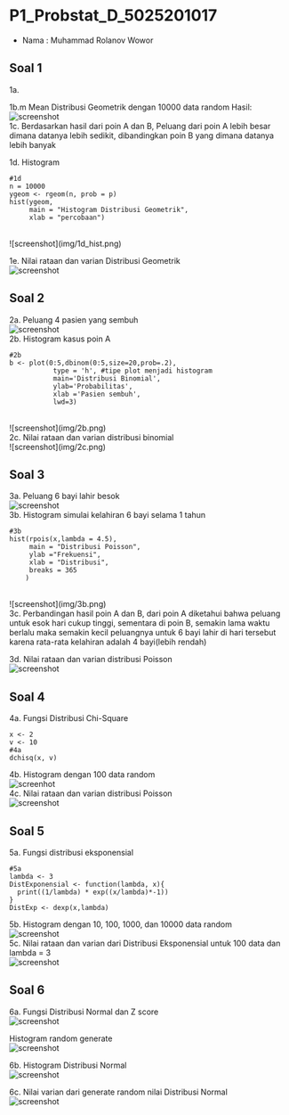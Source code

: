 # P1_Probstat_D_5025201017
- Nama  : Muhammad Rolanov Wowor

## Soal 1
1a. 

1b.m Mean Distribusi Geometrik dengan 10000 data random
Hasil:
<br>
![screenshot](img/1ab.png)
<br>
1c. Berdasarkan hasil dari poin A dan B, Peluang dari poin A lebih besar dimana datanya lebih sedikit, dibandingkan poin B yang dimana datanya lebih banyak

1d. Histogram
```
#1d
n = 10000
ygeom <- rgeom(n, prob = p)
hist(ygeom, 
     main = "Histogram Distribusi Geometrik",
     xlab = "percobaan")
```
<br>
![screenshot](img/1d_hist.png)
<br>

1e. Nilai rataan dan varian Distribusi Geometrik
<br>
![screenshot](img/1e.png)
<br>

## Soal 2
2a. Peluang 4 pasien yang sembuh
<br>
![screenshot](img/2a.png)
<br>
2b. Histogram kasus poin A
```
#2b
b <- plot(0:5,dbinom(0:5,size=20,prob=.2),
           type = 'h', #tipe plot menjadi histogram
           main='Distribusi Binomial',
           ylab='Probabilitas',
           xlab ='Pasien sembuh',
           lwd=3)

```
<br>
![screenshot](img/2b.png)
<br>
2c. Nilai rataan dan varian distribusi binomial
<br>
![screenshot](img/2c.png)
<br>

## Soal 3
3a. Peluang 6 bayi lahir besok
<br>
![screenshot](img/3a.png)
<br>
3b. Histogram simulai kelahiran 6 bayi selama 1 tahun
```
#3b
hist(rpois(x,lambda = 4.5),
     main = "Distribusi Poisson",
     ylab ="Frekuensi",
     xlab = "Distribusi",
     breaks = 365
    )

```
<br>
![screenshot](img/3b.png)
<br>
3c. Perbandingan hasil poin A dan B, dari poin A diketahui bahwa peluang untuk esok hari cukup tinggi, sementara di poin B, semakin lama waktu berlalu maka semakin kecil peluangnya untuk 6 bayi lahir di hari tersebut karena rata-rata kelahiran adalah 4 bayi(lebih rendah)

3d. Nilai rataan dan varian distribusi Poisson
<br>
![screenshot](img/3b.png)
<br>

## Soal 4
4a. Fungsi Distribusi Chi-Square
```
x <- 2
v <- 10
#4a
dchisq(x, v)
```
4b. Histogram dengan 100 data random
<br>
![screenhot](img/4b.png)
<br>
4c. Nilai rataan dan varian distribusi Poisson
<br>
![screenshot](img/4c.png)
<br>

## Soal 5
5a. Fungsi distribusi eksponensial
```
#5a
lambda <- 3
DistExponensial <- function(lambda, x){
  print((1/lambda) * exp((x/lambda)*-1))
}
DistExp <- dexp(x,lambda)
```
5b. Histogram dengan 10, 100, 1000, dan 10000 data random
<br>
![screenshot](img/5b.png)
<br>
5c. Nilai rataan dan varian dari Distribusi Eksponensial untuk 100 data dan lambda = 3
<br>
![screenshot](img/5c.png)
<br>

## Soal 6
6a. 
Fungsi Distribusi Normal dan Z score
<br>
![screenshot](img/6a.png)
<br>

Histogram random generate
<br>
![screenshot](img/6a_hist.png)
<br>

6b. Histogram Distribusi Normal
<br>
![screenshot](img/6b_hist.png)
<br>

6c. Nilai varian dari generate random nilai Distribusi Normal
<br>
![screenshot](img/6c.png)
<br>
